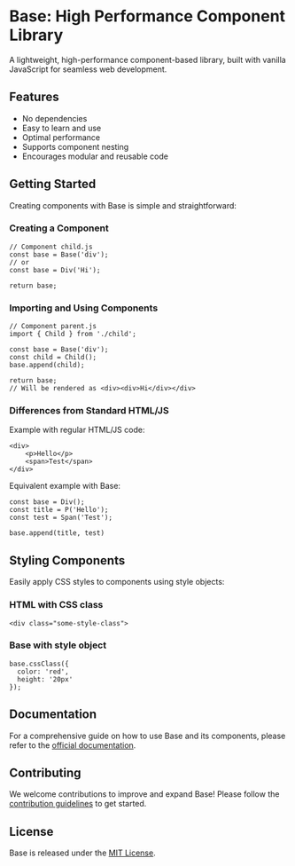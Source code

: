 # Base: High Performance Component Library
A lightweight, high-performance component-based library, built with vanilla JavaScript for seamless web development.

## Features
- No dependencies
- Easy to learn and use
- Optimal performance
- Supports component nesting
- Encourages modular and reusable code

## Getting Started
Creating components with Base is simple and straightforward:

### Creating a Component
```
// Component child.js
const base = Base('div');
// or
const base = Div('Hi');

return base;
```

### Importing and Using Components
```
// Component parent.js
import { Child } from './child';

const base = Base('div');
const child = Child();
base.append(child);

return base;
// Will be rendered as <div><div>Hi</div></div>
```

### Differences from Standard HTML/JS
Example with regular HTML/JS code:
```
<div>
    <p>Hello</p>
    <span>Test</span>
</div>
````
Equivalent example with Base:
```
const base = Div();
const title = P('Hello');
const test = Span('Test');

base.append(title, test)
```
## Styling Components
Easily apply CSS styles to components using style objects:

### HTML with CSS class
```
<div class="some-style-class">
```

### Base with style object
```
base.cssClass({
  color: 'red',
  height: '20px'
});
```

## Documentation
For a comprehensive guide on how to use Base and its components, please refer to the [official documentation](https://github.com/ardeshirvalipoor/base/wiki).

## Contributing
We welcome contributions to improve and expand Base! Please follow the [contribution guidelines](https://github.com/ardeshirvalipoor/base/blob/main/CONTRIBUTING.md) to get started.

## License
Base is released under the [MIT License](https://github.com/yourusername/base-library/blob/main/LICENSE).
